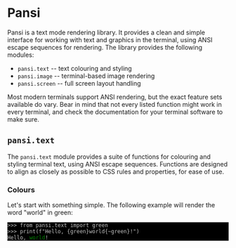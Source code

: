 # Pansi

Pansi is a text mode rendering library. It provides a clean and simple
interface for working with text and graphics in the terminal, using ANSI escape
sequences for rendering. The library provides the following modules:

- `pansi.text` -- text colouring and styling
- `pansi.image` -- terminal-based image rendering
- `pansi.screen` -- full screen layout handling

Most modern terminals support ANSI rendering, but the exact feature sets
available do vary. Bear in mind that not every listed function might work in
every terminal, and check the documentation for your terminal software to make
sure.


## `pansi.text`

The `pansi.text` module provides a suite of functions for colouring and styling
terminal text, using ANSI escape sequences. Functions are designed to align as
closely as possible to CSS rules and properties, for ease of use.

### Colours

Let's start with something simple. The following example will render the word
"world" in green:

<pre style="color:silver;background-color:black"><code>&gt;&gt;&gt; from pansi.text import green
&gt;&gt;&gt; print(f"Hello, {green}world{~green}!")
Hello, <span style="color:green">world</span>!
</code></pre>
